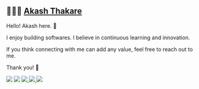 ## 👨🏻‍💻 [Akash Thakare](https://akashthakare.com) 

Hello! Akash here. 👋 

I enjoy building softwares. I believe in continuous learning and innovation. 

If you think connecting with me can add any value, feel free to reach out to me. 

Thank you! 💚

<a href="https://akashthakare.com" target="_blank"><img src = "https://img.shields.io/badge/website-000000?style=for-the-badge&logo=About.me&logoColor=white" /></a> <a href="https://www.linkedin.com/in/aakashthakare/"  target="_blank"><img src = "https://img.shields.io/badge/LinkedIn-0077B5?style=for-the-badge&logo=linkedin&logoColor=white" /></a> <a href = "mailto:akashthakare@protonmail.com"  target="_blank"> <img src = "https://img.shields.io/badge/ProtonMail-8B89CC?style=for-the-badge&logo=protonmail&logoColor=white" /> </a> <a href="https://stackoverflow.com/users/1997093/akash" target="_blank"> <img src = "https://img.shields.io/stackexchange/stackoverflow/r/1997093?color=orange&label=reputation&logo=stackoverflow&style=for-the-badge&cacheSeconds=86400"/> </a> <img src="https://komarev.com/ghpvc/?username=akash-rt&style=for-the-badge&color=yellowgreen" />
